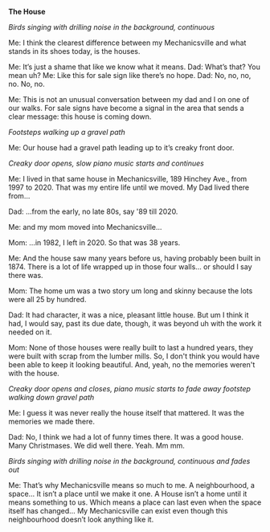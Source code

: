 **The House**

*Birds singing with drilling noise in the background, continuous*

Me: I think the clearest difference between my Mechanicsville and what stands in its shoes today, is the houses. 

Me: It’s just a shame that like we know what it means. 
Dad: What’s that? You mean uh?
Me: Like this for sale sign like there’s no hope.
Dad: No, no, no, no. No, no. 

Me: This is not an unusual conversation between my dad and I on one of our walks. For sale signs have become a signal in the area that sends a clear message: this house is coming down. 

*Footsteps walking up a gravel path*

Me: Our house had a gravel path leading up to it’s creaky front door. 

*Creaky door opens, slow piano music starts and continues*

Me: I lived in that same house in Mechanicsville, 189 Hinchey Ave., from 1997 to 2020. That was my entire life until we moved. My Dad lived there from...

Dad: ...from the early, no late 80s, say '89 till 2020.

Me: and my mom moved into Mechanicsville...

Mom: ...in 1982, I left in 2020. So that was 38 years.

Me: And the house saw many years before us, having probably been built in 1874. There is a lot of life wrapped up in those four walls… or should I say there was. 

Mom: The home um was a two story um long and skinny because the lots were all 25 by hundred.

Dad: It had character, it was a nice, pleasant little house. But um I think it had, I would say, past its due date, though, it was beyond uh with the work it needed on it.

Mom: None of those houses were really built to last a hundred years, they were built with scrap from the lumber mills. So, I don't think you would have been able to keep it looking beautiful. And, yeah, no the memories weren't with the house.

*Creaky door opens and closes, piano music starts to fade away footstep walking down gravel path*

Me: I guess it was never really the house itself that mattered. It was the memories we made there. 

Dad: No, I think we had a lot of funny times there. It was a good house. Many Christmases. We did well there. Yeah. Mm mm.

*Birds singing with drilling noise in the background, continuous and fades out*

Me: That’s why Mechanicsville means so much to me. A neighbourhood, a space… It isn’t a place until we make it one. A House isn’t a home until it means something to us. Which means a place can last even when the space itself has changed… My Mechanicsville can exist even though this neighbourhood doesn’t look anything like it. 
